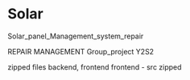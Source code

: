 # Solar
Solar_panel_Management_system_repair

REPAIR MANAGEMENT
Group_project Y2S2

zipped files backend, frontend
frontend - src zipped
